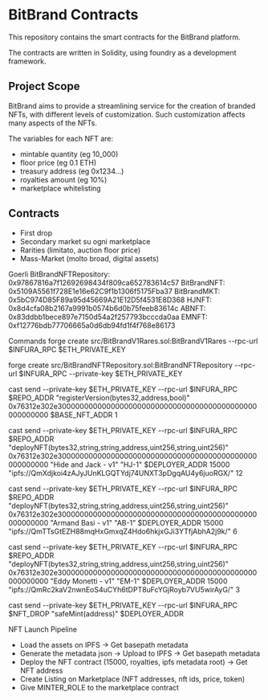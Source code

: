 # BitBrand Contracts
This repository contains the smart contracts for the BitBrand platform.

The contracts are written in Solidity, using foundry as a development framework.

## Project Scope

BitBrand aims to provide a streamlining service for the creation of branded NFTs, with different levels of customization.
Such customization affects many aspects of the NFTs.

The variables for each NFT are:
- mintable quantity (eg 10_000)
- floor price (eg 0.1 ETH)
- treasury address (eg 0x1234...)
- royalties amount (eg 10%)
- marketplace whitelisting

## Contracts

- First drop
- Secondary market su ogni marketplace
- Rarities (limitato, auction floor price)
- Mass-Market (molto broad, digital assets)

Goerli
BitBrandNFTRepository: 0x97867816a7f12692698434f809ca652783614c57
BitBrandNFT: 0x5109A5561f728E1e16e62C9f1b1306f5175Fba37
BitBrandMKT: 0x5bC974D85F89a95d45669A21E12D5f4531E8D368
HJNFT: 0x8d4cfa08b2167a9991b0574b6d0b75feeb83614c
ABNFT: 0x83ddbb1bece897e7150d54a2f257793bcccda0aa
EMNFT: 0xf12776bdb77706665a0d6db94fd1f4f768e86173


Commands
forge create src/BitBrandV1Rares.sol:BitBrandV1Rares --rpc-url $INFURA_RPC $ETH_PRIVATE_KEY

forge create src/BitBrandNFTRepository.sol:BitBrandNFTRepository --rpc-url $INFURA_RPC --private-key $ETH_PRIVATE_KEY

cast send --private-key $ETH_PRIVATE_KEY --rpc-url $INFURA_RPC $REPO_ADDR "registerVersion(bytes32,address,bool)" 0x76312e302e300000000000000000000000000000000000000000000000000000 $BASE_NFT_ADDR 1

cast send --private-key $ETH_PRIVATE_KEY --rpc-url $INFURA_RPC $REPO_ADDR "deployNFT(bytes32,string,string,address,uint256,string,uint256)" 0x76312e302e300000000000000000000000000000000000000000000000000000 "Hide and Jack - v1" "HJ-1" $DEPLOYER_ADDR 15000 "ipfs://QmXdjkoi4zAJyJUnKLGQTYdj74UNXT3pDgqAU4y6juoRGX/" 12

cast send --private-key $ETH_PRIVATE_KEY --rpc-url $INFURA_RPC $REPO_ADDR "deployNFT(bytes32,string,string,address,uint256,string,uint256)" 0x76312e302e300000000000000000000000000000000000000000000000000000 "Armand Basi - v1" "AB-1" $DEPLOYER_ADDR 15000 "ipfs://QmTTsGtEZH88mqHxGmxqZ4Hdo6hkjxGJi3YTfjAbhA2j9k/" 6

cast send --private-key $ETH_PRIVATE_KEY --rpc-url $INFURA_RPC $REPO_ADDR "deployNFT(bytes32,string,string,address,uint256,string,uint256)" 0x76312e302e300000000000000000000000000000000000000000000000000000 "Eddy Monetti - v1" "EM-1" $DEPLOYER_ADDR 15000 "ipfs://QmRc2kaV2nwnEoS4uCYh6tDPT8uFcYGjRoyb7VU5wirAyG/" 3

cast send --private-key $ETH_PRIVATE_KEY --rpc-url $INFURA_RPC $NFT_DROP "safeMint(address)" $DEPLOYER_ADDR


NFT Launch Pipeline
- Load the assets on IPFS -> Get basepath metadata
- Generate the metadata json -> Upload to IPFS -> Get basepath metadata
- Deploy the NFT contract (15000, royalties, ipfs metadata root) -> Get NFT address
- Create Listing on Marketplace (NFT addresses, nft ids, price, token)
- Give MINTER_ROLE to the marketplace contract